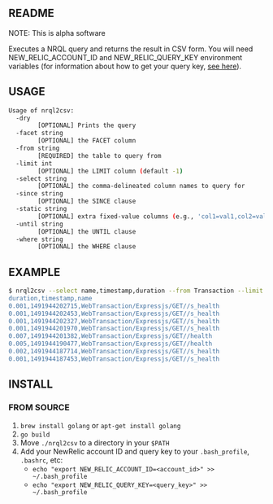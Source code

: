 README
------

NOTE: This is alpha software

Executes a NRQL query and returns the result in CSV form. You will need
NEW_RELIC_ACCOUNT_ID and NEW_RELIC_QUERY_KEY environment variables (for
information about how to get your query key, [see here][0]).

## USAGE

```bash
Usage of nrql2csv:
  -dry
    	[OPTIONAL] Prints the query
  -facet string
    	[OPTIONAL] the FACET column
  -from string
    	[REQUIRED] the table to query from
  -limit int
    	[OPTIONAL] the LIMIT column (default -1)
  -select string
    	[OPTIONAL] the comma-delineated column names to query for
  -since string
    	[OPTIONAL] the SINCE clause
  -static string
    	[OPTIONAL] extra fixed-value columns (e.g., 'col1=val1,col2=val2')
  -until string
    	[OPTIONAL] the UNTIL clause
  -where string
    	[OPTIONAL] the WHERE clause
```

## EXAMPLE

``` bash
$ nrql2csv --select name,timestamp,duration --from Transaction --limit 8"
duration,timestamp,name
0.001,1491944202715,WebTransaction/Expressjs/GET//s_health
0.001,1491944202453,WebTransaction/Expressjs/GET//s_health
0.001,1491944202327,WebTransaction/Expressjs/GET//s_health
0.001,1491944201970,WebTransaction/Expressjs/GET//s_health
0.007,1491944201382,WebTransaction/Expressjs/GET//health
0.005,1491944190477,WebTransaction/Expressjs/GET//health
0.002,1491944187714,WebTransaction/Expressjs/GET//s_health
0.001,1491944187453,WebTransaction/Expressjs/GET//s_health
```

## INSTALL

### FROM SOURCE

1. `brew install golang` or `apt-get install golang`
2. `go build`
3. Move `./nrql2csv` to a directory in your `$PATH`
4. Add your NewRelic account ID and query key to your `.bash_profile`,
   `.bashrc`, etc:
   * `echo "export NEW_RELIC_ACCOUNT_ID=<account_id>" >> ~/.bash_profile`
   * `echo "export NEW_RELIC_QUERY_KEY=<query_key>" >> ~/.bash_profile`

[0]: https://docs.newrelic.com/docs/insights/export-insights-data/export-api/query-insights-event-data-api#register

